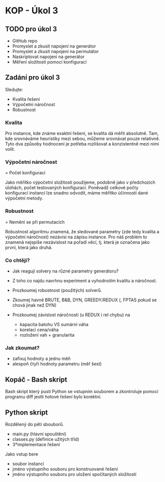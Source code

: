 KOP - Úkol 3
============
## TODO pro úkol 3
- GitHub repo
- Promyslet a zkusit napojení na generátor
- Promyslet a zkusit napojení na permutátor
- Naskriptovat napojení na generátor
- Měření složitosti pomocí konfigurací

## Zadání pro úkol 3

Sledujte:
- Kvalita řešení
- Výpočetní náročnost
- Robustnost

### Kvalita 
Pro instance, kde známe exaktní řešení, se kvalita dá měřit absolutně. Tam, kde srovnáváme heuristiky mezi sebou, můžeme srovnávat pouze relativně. Tyto dva způsoby hodnocení je potřeba rozlišovat a konzistentně mezi nimi volit.

### Výpočetní náročnost
= Počet konfigurací

Jako měřítko výpočetní složitosti použijeme, podobně jako v předchozích úlohách, počet testovaných konfigurací. Poněvadž celkové počty konfigurací instancí lze snadno odvodit, máme měřítko účinnosti dané výpočetní metody.

### Robustnost
= Nemění se při permutacích

Robustnost algoritmu znamená, že sledované parametry (zde tedy kvalita a výpočetní náročnost) nezávisí na zápisu instance. Pro náš problém to znamená nejspíše nezávislost na pořadí věcí, tj. která je označena jako první, která jako druhá.

### Co chtějí?
- Jak reagují solvery na různé parametry generátoru?
- Z toho co najdu navrhnu experiment a vyhodnotím kvalitu a náročnost.
- Prozkoumej robustnost (použitých) solverů.
- Zkoumej havně BRUTE, B&B, DYN, GREEDY/REDUX (, FPTAS pokud se chová jinak než DYN)

- Prozkoumej závislost náročnosti (u REDUX i rel chybu) na
  - kapacita batohu VS sumární váha
  - korelaci cena/váha
  - rozložení vah + granularita

### Jak zkoumat?
  - zafixuj hodnoty a jednu měň
  - alespoň čtyři hodnoty parametru (měř šest)
  


## Kopáč - Bash skript
Bash skript který pustí Python se vstupním souborem a zkontroluje pomocí programu diff jestli hotové řešení bylo korektní.

## Python skript
Rozdělený do pěti sbouborů.
 - main.py (hlavní spouštění)
 - classes.py (definice užitých tříd)
 - 3*implementace řešení

Jako vstup bere 
- soubor instancí
- jméno výstupního souboru pro konstruované řešení
- jméno výstupního souboru pro uložení spočítaných složitostí
